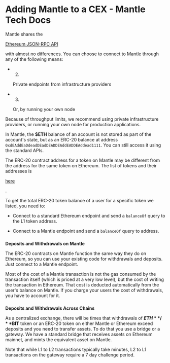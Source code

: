 # Adding Mantle to a CEX - Mantle Tech Docs

Mantle shares the

[Ethereum JSON-RPC API](https://eth.wiki/json-rpc/API)

with almost no differences. You can choose to connect to Mantle through any of the following means:

- 2.

  Private endpoints from infrastructure providers

- 3.

  Or, by running your own node

Because of throughput limits, we recommend using private infrastructure providers, or running your own node for production applications.

In Mantle, the **$ETH** balance of an account is not stored as part of the account's state, but as an ERC-20 balance at address `0xdEAddEaDdeadDEadDEADDEAddEADDEAddead1111`. You can still access it using the standard APIs.

The ERC-20 contract address for a token on Mantle may be different from the address for the same token on Ethereum. The list of tokens and their addresses is

[here](https://github.com/mantlenetworkio/mantle-token-lists#mantle-token-list)

.

To get the total ERC-20 token balance of a user for a specific token we listed, you need to:

- Connect to a standard Ethereum endpoint and send a `balanceOf` query to the L1 token address.

- Connect to a Mantle endpoint and send a `balanceOf` query to address.

###

**Deposits and Withdrawals on Mantle**

[](#deposits-and-withdrawals-on-mantle)

The ERC-20 contracts on Mantle function the same way they do on Ethereum, so you can use your existing code for withdrawals and deposits. Just connect to a Mantle endpoint.

Most of the cost of a Mantle transaction is not the gas consumed by the transaction itself (which is priced at a very low level), but the cost of writing the transaction in Ethereum. That cost is deducted automatically from the user's balance on Mantle. If you charge your users the cost of withdrawals, you have to account for it.

###

**Deposits and Withdrawals Across Chains**

[](#deposits-and-withdrawals-across-chains)

As a centralized exchange, there will be times that withdrawals of **$ETH**/**$BIT** token or an ERC-20 token on either Mantle or Ethereum exceed deposits and you need to transfer assets. To do that you use a bridge or a gateway. We have a standard bridge that receives assets on Ethereum mainnet, and mints the equivalent asset on Mantle.

Note that while L1 to L2 transactions typically take minutes, L2 to L1 transactions on the gateway require a 7 day challenge period.
